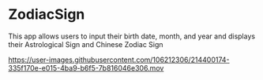 # ZodiacSign
This app allows users to input their birth date, month, and year and displays their Astrological Sign and Chinese Zodiac Sign


https://user-images.githubusercontent.com/106212306/214400174-335f170e-e015-4ba9-b6f5-7b816046e306.mov

